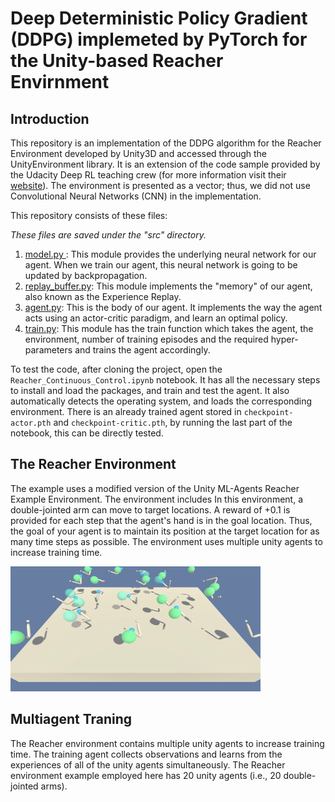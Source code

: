 # Deep Deterministic Policy Gradient (DDPG) implemeted by PyTorch for the Unity-based Reacher Envirnment

## Introduction
This repository is an implementation of the DDPG algorithm for the Reacher Environment developed by Unity3D and accessed through the UnityEnvironment library. It is an extension of the code sample provided by the Udacity Deep RL teaching crew (for more information visit their [website](https://www.udacity.com/course/deep-reinforcement-learning-nanodegree--nd893)). The environment is presented as a vector; thus, we did not use Convolutional Neural Networks (CNN) in the implementation.

This repository consists of these files:

*These files are saved under the "src" directory.*
1. <ins> model.py </ins>: This module provides the underlying neural network for our agent. When we train our agent, this neural network is going to be updated by backpropagation.
2. <ins>replay_buffer.py</ins>: This module implements the "memory" of our agent, also known as the Experience Replay.
3. <ins>agent.py</ins>: This is the body of our agent. It implements the way the agent acts using an actor-critic paradigm, and learn an optimal policy.
4. <ins>train.py</ins>: This module has the train function which takes the agent, the environment, number of training episodes and the required hyper-parameters and trains the agent accordingly.

To test the code, after cloning the project, open the `Reacher_Continuous_Control.ipynb` notebook. It has all the necessary steps to install and load the packages, and train and test the agent. It also automatically detects the operating system, and loads the corresponding environment. There is an already trained agent stored in `checkpoint-actor.pth` and `checkpoint-critic.pth`, by running the last part of the notebook, this can be directly tested.

## The Reacher Environment
The example uses a modified version of the Unity ML-Agents Reacher Example Environment. The environment includes In this environment, a double-jointed arm can move to target locations. A reward of +0.1 is provided for each step that the agent's hand is in the goal location. Thus, the goal of your agent is to maintain its position at the target location for as many time steps as possible. The environment uses multiple unity agents to increase training time.

<img src="https://github.com/FredAmouzgar/DDPG_PyTorch/raw/master/images/Reacher.gif" width="400" height="200">

## Multiagent Traning
The Reacher environment contains multiple unity agents to increase training time. The training agent collects observations and learns from the experiences of all of the unity agents simultaneously. The Reacher environment example employed here has 20 unity agents (i.e., 20 double-jointed arms).